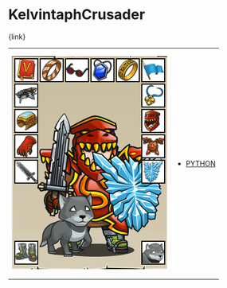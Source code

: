 # KelvintaphCrusader 

{link}
<table>
<tr>
<td>

![Hero Picture](hero.png?raw=true "Hero Picture")

</td>
<td>
<ul>
<li>

[PYTHON](KelvintaphCrusader.py)

</li>
</td>
</tr>
<table>